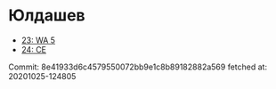 # Юлдашев
- [23: WA 5](23.md)
- [24: CE](24.md)

Commit: 8e41933d6c4579550072bb9e1c8b89182882a569
 fetched at: 20201025-124805
